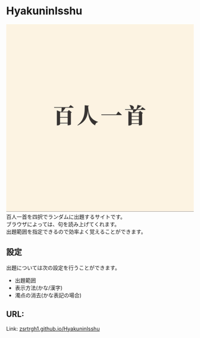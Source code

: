 # HyakuninIsshu
![百人一首](/ogpImage.jpg) 
百人一首を四択でランダムに出題するサイトです。<br>
ブラウザによっては、句を読み上げてくれます。<br>
出題範囲を指定できるので効率よく覚えることができます。
## 設定
出題については次の設定を行うことができます。

- 出題範囲
- 表示方法(かな/漢字)
- 濁点の消去(かな表記の場合)
## URL:
Link: [zsrtrgh1.github.io/HyakuninIsshu](https://zsrtrgh1.github.io/HyakuninIsshu)
